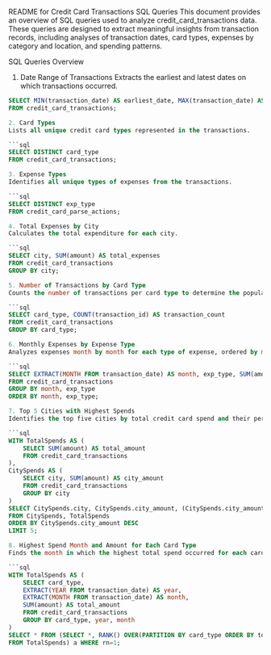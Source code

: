 README for Credit Card Transactions SQL Queries
This document provides an overview of SQL queries used to analyze credit_card_transactions data. These queries are designed to extract meaningful insights from transaction records, including analyses of transaction dates, card types, expenses by category and location, and spending patterns.

SQL Queries Overview
1. Date Range of Transactions
Extracts the earliest and latest dates on which transactions occurred.

```sql
SELECT MIN(transaction_date) AS earliest_date, MAX(transaction_date) AS latest_date
FROM credit_card_transactions; 

2. Card Types
Lists all unique credit card types represented in the transactions.

```sql
SELECT DISTINCT card_type
FROM credit_card_transactions;

3. Expense Types
Identifies all unique types of expenses from the transactions.

```sql
SELECT DISTINCT exp_type
FROM credit_card_parse_actions;

4. Total Expenses by City
Calculates the total expenditure for each city.

```sql
SELECT city, SUM(amount) AS total_expenses
FROM credit_card_transactions
GROUP BY city;

5. Number of Transactions by Card Type
Counts the number of transactions per card type to determine the popularity of each card.

```sql
SELECT card_type, COUNT(transaction_id) AS transaction_count
FROM credit_card_transactions
GROUP BY card_type;

6. Monthly Expenses by Expense Type
Analyzes expenses month by month for each type of expense, ordered by month and expense type.

```sql
SELECT EXTRACT(MONTH FROM transaction_date) AS month, exp_type, SUM(amount) AS monthly_expense
FROM credit_card_transactions
GROUP BY month, exp_type
ORDER BY month, exp_type;

7. Top 5 Cities with Highest Spends
Identifies the top five cities by total credit card spend and their percentage contribution to the total spends.

```sql
WITH TotalSpends AS (
    SELECT SUM(amount) AS total_amount
    FROM credit_card_transactions
),
CitySpends AS (
    SELECT city, SUM(amount) AS city_amount
    FROM credit_card_transactions
    GROUP BY city
)
SELECT CitySpends.city, CitySpends.city_amount, (CitySpends.city_amount / TotalSpends.total_amount * 100) AS percentage_contribution
FROM CitySpends, TotalSpends
ORDER BY CitySpends.city_amount DESC
LIMIT 5;

8. Highest Spend Month and Amount for Each Card Type
Finds the month in which the highest total spend occurred for each card type.

```sql
WITH TotalSpends AS (
    SELECT card_type, 
    EXTRACT(YEAR FROM transaction_date) AS year, 
    EXTRACT(MONTH FROM transaction_date) AS month, 
    SUM(amount) AS total_amount
    FROM credit_card_transactions
    GROUP BY card_type, year, month
)
SELECT * FROM (SELECT *, RANK() OVER(PARTITION BY card_type ORDER BY total_amount DESC) AS rn
FROM TotalSpends) a WHERE rn=1;



